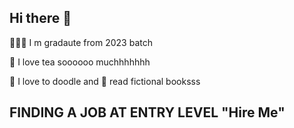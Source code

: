 ## Hi there 👋

👩🏻‍🎓 I m gradaute from 2023 batch 

🍵 I love tea soooooo muchhhhhhh

🎨 I love to doodle and 📖 read fictional booksss

## FINDING A JOB AT ENTRY LEVEL "Hire Me"
